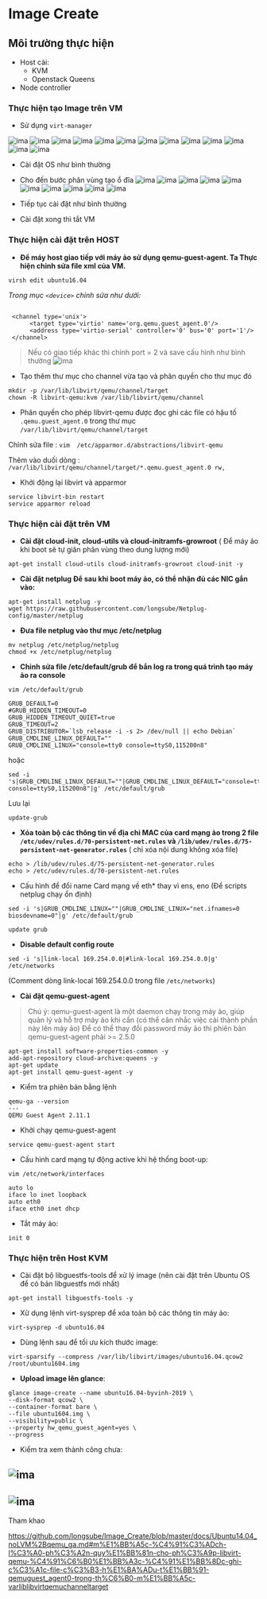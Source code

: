 # Image Create

## Môi trường thực hiện
- Host cài: 
    - KVM 
    - Openstack Queens
- Node controller


### Thực hiện tạo Image trên VM

- Sử dụng `virt-manager`

![ima](ima/kvm1.png)
![ima](ima/kvm2.png)
![ima](ima/kvm3.png)
![ima](ima/kvm4.png)
![ima](ima/kvm5.png)
![ima](ima/kvm6.png)
![ima](ima/kvm7.png)
![ima](ima/kvm8.png)
![ima](ima/kvm9.png)
![ima](ima/kvm10.png)
![ima](ima/kvm11.png)
![ima](ima/kvm12.png)
![ima](ima/kvm13.png)

- Cài đặt OS như bình thường
- Cho đến bước phân vùng tạo ổ đĩa
![ima](ima/kvm14.png)
![ima](ima/kvm15.png)
![ima](ima/kvm16.png)
![ima](ima/kvm17.png)
![ima](ima/kvm18.png)
![ima](ima/kvm19.png)
![ima](ima/kvm20.png)
![ima](ima/kvm21.png)
![ima](ima/kvm22.png)
![ima](ima/kvm23.png)

- Tiếp tục cài đặt như bình thường

- Cài đặt xong thì tắt VM

### **Thực hiện cài đặt trên HOST**

- **Để máy host giao tiếp với máy ảo sử dụng qemu-guest-agent. Ta Thực hiện chỉnh sửa file xml của VM.**

```
virsh edit ubuntu16.04
```
*Trong mục `<device>` chỉnh sửa như dưới:*

```

 <channel type='unix'>
      <target type='virtio' name='org.qemu.guest_agent.0'/>
      <address type='virtio-serial' controller='0' bus='0' port='1'/>
 </channel>
```

> Nếu có <channel> giao tiếp khác thì chỉnh port = 2 và save cấu hình như bình thường
![ima](ima/kvm25.png)



- Tạo thêm thư mục cho channel vừa tạo và phân quyền cho thư mục đó

```
mkdir -p /var/lib/libvirt/qemu/channel/target
chown -R libvirt-qemu:kvm /var/lib/libvirt/qemu/channel
```

- Phân quyền cho phép libvirt-qemu được đọc ghi các file có hậu tố `.qemu.guest_agent.0` trong thư mục `/var/lib/libvirt/qemu/channel/target`

Chỉnh sửa file : `vim  /etc/apparmor.d/abstractions/libvirt-qemu`

Thêm vào duối dòng : ` /var/lib/libvirt/qemu/channel/target/*.qemu.guest_agent.0 rw,`


- Khởi động lại libvirt và apparmor
```
service libvirt-bin restart
service apparmor reload
```
### **Thực hiện cài đặt trên VM**

- **Cài đặt cloud-init, cloud-utils và cloud-initramfs-growroot**
( Để máy ảo khi boot sẽ tự giãn phân vùng theo dung lượng mới)

```
apt-get install cloud-utils cloud-initramfs-growroot cloud-init -y
```
- **Cài đặt netplug Để sau khi boot máy ảo, có thể nhận đủ các NIC gắn vào:**
```
apt-get install netplug -y
wget https://raw.githubusercontent.com/longsube/Netplug-config/master/netplug
```

- **Đưa file netplug vào thư mục /etc/netplug**
```
mv netplug /etc/netplug/netplug
chmod +x /etc/netplug/netplug
```
- **Chỉnh sửa file /etc/default/grub để bắn log ra trong quá trình tạo máy ảo ra console**

`vim /etc/default/grub`
```
GRUB_DEFAULT=0
#GRUB_HIDDEN_TIMEOUT=0
GRUB_HIDDEN_TIMEOUT_QUIET=true
GRUB_TIMEOUT=2
GRUB_DISTRIBUTOR=`lsb_release -i -s 2> /dev/null || echo Debian`
GRUB_CMDLINE_LINUX_DEFAULT=""
GRUB_CMDLINE_LINUX="console=tty0 console=ttyS0,115200n8"
```


hoặc

```
sed -i 's|GRUB_CMDLINE_LINUX_DEFAULT=""|GRUB_CMDLINE_LINUX_DEFAULT="console=tty0 console=ttyS0,115200n8"|g' /etc/default/grub
```
Lưu lại 
```
update-grub
```

- **Xóa toàn bộ các thông tin về địa chỉ MAC của card mạng ảo trong 2 file `/etc/udev/rules.d/70-persistent-net.rules` và 
`/lib/udev/rules.d/75-persistent-net-generator.rules`** ( chỉ xóa nội dung không xóa file)

```
echo > /lib/udev/rules.d/75-persistent-net-generator.rules
echo > /etc/udev/rules.d/70-persistent-net.rules
```

- Cấu hình để đổi name Card mạng về eth* thay vì ens, eno (Để scripts netplug chạy ổn định)
```
sed -i 's|GRUB_CMDLINE_LINUX=""|GRUB_CMDLINE_LINUX="net.ifnames=0 biosdevname=0"|g' /etc/default/grub

update grub
```
- **Disable default config route** 
```
sed -i 's|link-local 169.254.0.0|#link-local 169.254.0.0|g' /etc/networks
```
(Comment dòng link-local 169.254.0.0 trong file `/etc/networks`)

- **Cài đặt qemu-guest-agent**
>Chú ý: qemu-guest-agent là một daemon chạy trong máy ảo, giúp quản lý và hỗ trợ máy ảo khi cần (có thể cân nhắc việc cài thành phần này lên máy ảo)
Để có thể thay đổi password máy ảo thì phiên bản qemu-guest-agent phải >= 2.5.0
```
apt-get install software-properties-common -y
add-apt-repository cloud-archive:queens -y
apt-get update
apt-get install qemu-guest-agent -y
```
- Kiểm tra phiên bản bằng lệnh

```
qemu-ga --version
---
QEMU Guest Agent 2.11.1
```

- Khởi chạy qemu-guest-agent
```
service qemu-guest-agent start
```
- Cấu hình card mạng tự động active khi hệ thống boot-up:

`vim /etc/network/interfaces`
```
auto lo
iface lo inet loopback
auto eth0
iface eth0 inet dhcp
```
- Tắt máy ảo:

`init 0`

### **Thực hiện trên Host KVM**

-  Cài đặt bộ libguestfs-tools để xử lý image (nên cài đặt trên Ubuntu OS để có bản libguestfs mới nhất)
```
apt-get install libguestfs-tools -y
```

- Xử dụng lệnh virt-sysprep để xóa toàn bộ các thông tin máy ảo:
```
virt-sysprep -d ubuntu16.04
```

- Dùng lệnh sau để tối ưu kích thước image:
```
virt-sparsify --compress /var/lib/libvirt/images/ubuntu16.04.qcow2 /root/ubuntu1604.img
```

- **Upload image lên glance**:

```
glance image-create --name ubuntu16.04-byvinh-2019 \
--disk-format qcow2 \
--container-format bare \
--file ubuntu1604.img \
--visibility=public \
--property hw_qemu_guest_agent=yes \
--progress
```
- Kiểm tra xem thành công chưa:

![ima](ima/kvm26.png)
-
![ima](ima/kvm27.png) 
---
Tham khao

https://github.com/longsube/Image_Create/blob/master/docs/Ubuntu14.04_noLVM%2Bqemu_ga.md#m%E1%BB%A5c-%C4%91%C3%ADch-l%C3%A0-ph%C3%A2n-quy%E1%BB%81n-cho-ph%C3%A9p-libvirt-qemu-%C4%91%C6%B0%E1%BB%A3c-%C4%91%E1%BB%8Dc-ghi-c%C3%A1c-file-c%C3%B3-h%E1%BA%ADu-t%E1%BB%91-qemuguest_agent0-trong-th%C6%B0-m%E1%BB%A5c-varliblibvirtqemuchanneltarget